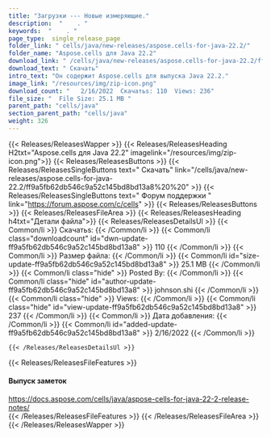 ```yaml
---
title: "Загрузки --- Новые измеряющие." 
description:  "    . " 
keywords:  "    . " 
page_type:  single_release_page
folder_link: " cells/java/new-releases/aspose.cells-for-java-22.2/"
folder_name: "Aspose.cells для Java 22.2"
download_link: " /cells/java/new-releases/aspose.cells-for-java-22.2/ff9a5fb62db546c9a52c145bd8bd13a8"
download_text: " Скачать"
intro_text: "Он содержит Aspose.cells для выпуска Java 22.2."
image_link: "/resources/img/zip-icon.png"
download_count: "   2/16/2022  Скачатьs: 110  Views: 236"
file_size: "  File Size: 25.1 MB "
parent_path: "cells/java"
section_parent_path: "cells/java"
weight: 326
---
```


{{< Releases/ReleasesWapper >}}
  {{< Releases/ReleasesHeading H2txt="Aspose.cells для Java 22.2" imagelink="/resources/img/zip-icon.png">}}
  {{< Releases/ReleasesButtons >}}
    {{< Releases/ReleasesSingleButtons text=" Скачать" link="/cells/java/new-releases/aspose.cells-for-java-22.2/ff9a5fb62db546c9a52c145bd8bd13a8%20%20" >}}
    {{< Releases/ReleasesSingleButtons text=" Форум поддержки " link="https://forum.aspose.com/c/cells" >}}
  {{< Releases/ReleasesButtons >}}
  {{< Releases/ReleasesFileArea >}}
    {{< Releases/ReleasesHeading h4txt="Детали файла">}}
    {{< Releases/ReleasesDetailsUl >}}
            {{< Common/li  >}} Скачатьs: {{< /Common/li >}} 
      {{< Common/li class="downloadcount" id="dwn-update-ff9a5fb62db546c9a52c145bd8bd13a8" >}} 110 {{< /Common/li >}} 
      {{< Common/li  >}} Размер файла: {{< /Common/li >}} 
      {{< Common/li id="size-update-ff9a5fb62db546c9a52c145bd8bd13a8" >}} 25.1 MB {{< /Common/li >}} 
      {{< Common/li  class="hide" >}} Posted By: {{< /Common/li >}} 
      {{< Common/li class="hide" id="author-update-ff9a5fb62db546c9a52c145bd8bd13a8" >}} johnson.shi {{< /Common/li >}} 
      {{< Common/li class="hide"  >}} Views: {{< /Common/li >}} 
      {{< Common/li class="hide" id="view-update-ff9a5fb62db546c9a52c145bd8bd13a8" >}} 237 {{< /Common/li >}} 
      {{< Common/li  >}} Дата добавления: {{< /Common/li >}} 
      {{< Common/li id="added-update-ff9a5fb62db546c9a52c145bd8bd13a8" >}} 2/16/2022 {{< /Common/li >}} 

    {{< /Releases/ReleasesDetailsUl >}}

  {{< Releases/ReleasesFileFeatures >}}
      <h4>Выпуск заметок</h4><div><a href="https://docs.aspose.com/cells/java/aspose-cells-for-java-22-2-release-notes/">https://docs.aspose.com/cells/java/aspose-cells-for-java-22-2-release-notes/</a></div>
  {{< /Releases/ReleasesFileFeatures >}}
 {{< /Releases/ReleasesFileArea >}}
{{< /Releases/ReleasesWapper >}}


